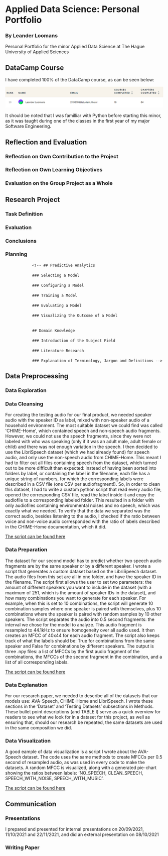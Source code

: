 # Applied Data Science: Personal Portfolio
### By Leander Loomans
Personal Portfolio for the minor Applied Data Science at The Hague University of Applied Sciences

## DataCamp Course
I have completed 100% of the DataCamp course, as can be seen below:

![DataCamp Image](https://github.com/LeanderLoomans/AppliedDataScience_PersonalPortfolio/blob/main/images/DataCamp.png)

It should be noted that I was familliar with Python before starting this minor, as it was taught during one of the classes in the first year of my major Software Engineering.

## Reflection and Evaluation

### Reflection on Own Contribution to the Project

### Reflection on Own Learning Objectives

### Evaluation on the Group Project as a Whole


## Research Project

### Task Definition



### Evaluation

### Conclusions

### Planning


                <!-- ## Predictive Analytics

                ### Selecting a Model

                ### Configuring a Model

                ### Training a Model

                ### Evaluating a Model

                ### Visualizing the Outcome of a Model


                ## Domain Knowledge

                ### Introduction of the Subject Field

                ### Literature Research

                ### Explanation of Terminology, Jargon and Definitions -->


## Data Preprocessing

### Data Exploration

### Data Cleansing

For creating the testing audio for our final product, we needed speaker audio with the speaker ID as label, mixed with non-speaker audio of a household environment. The most suitable dataset we could find was called 'CHIME-Home', which contained speech and non-speech audio fragments. However, we could not use the speech fragments, since they were not labeled with who was speaking (only if it was an adult male, adult female or child) and there was not enough variation in the speech. I then decided to use the LibriSpeech dataset (which we had already found) for speech audio, and only use the non-speech audio from CHIME-Home. This meant I had to filter out all files containing speech from the dataset, which turned out to be more difficult than expected: instead of having been sorted into folders by label, or containing the label in the filename, each file has a unique string of numbers, for which the corresponding labels were described in a CSV file (one CSV per audiofragment!). So, in order to clean this dataset, I had to write a custom python script that read every audio file, opened the corresponding CSV file, read the label inside it and copy the audiofile to a corresponding labeled folder. This resulted in a folder with only audiofiles containing environmental noises and no speech, which was exactly what we needed. To verify that the data we separated was the correct audio, besides listening to the audio, I checked if the ratio between voice and non-voice audio corresponded with the ratio of labels described in the CHIME-Home documentation, which it did.

[The script can be found here](https://github.com/LeanderLoomans/AppliedDataScience_PersonalPortfolio/blob/main/code/Chime-Home%20Dataset%20Separator.ipynb)

### Data Preparation

The dataset for our second model has to predict whether two speech audio fragments are by the same speaker or by a different speaker. I wrote a script that generates a custom dataset based on the LibriSpeech dataset. The audio files from this set are all in one folder, and have the speaker ID in the filename. The script first allows the user to set two parameters: the amount of different speakers you want to include in the dataset (with a maximum of 251, which is the amount of speaker IDs in the dataset), and how many combinations you want to generate for each speaker. For example, when this is set to 10 combinations, the script will generate 10 combination samples where one speaker is paired with themselves, plus 10 combinations where the speaker is paired with random samples by 10 other speakers. The script separates the audio into 0.5 second fragments: the interval we chose for the model to analyze. This audio fragment is resampled to 44.1kHz to ensure homogeneity over all audio used. It then creates an MFCC of 40x44 for each audio fragment. The script also keeps track of what the labels should be: True for combinations from the same speaker and False for combinations by different speakers. The output is three .npy files: a list of MFCCs by the first audio fragment of the combinations, the MFCCs of the second fragment in the combination, and a list of all corresponding labels. 

[The script can be found here](https://github.com/LeanderLoomans/AppliedDataScience_PersonalPortfolio/blob/main/code/SpeakerCombiGeneratorEnhanced.ipynb)

### Data Explanation

For our research paper, we needed to describe all of the datasets that our models use: AVA-Speech, CHIME-Home and LibriSpeech. I wrote these sections in the ‘Dataset’ and ‘Testing Datasets’ subsections in Methods. These bullet point descriptions (and TABLE I) serve as a quick overview for readers to see what we look for in a dataset for this project, as well as ensuring that, should our research be repeated, the same datasets are used in the same composition we did.


### Data Visualization

A good eample of data visualization is a script I wrote about the AVA-Speech dataset. The code uses the same methods to create MFCCs per 0.5 second of resampled audio, as was used in every code to make the datasets. A random MFCC is visualized, along with a generated pie-chart showing the ratios between labels: ‘NO_SPEECH, CLEAN_SPEECH, SPEECH_WITH_NOISE, SPEECH_WITH_MUSIC’.

[The script can be found here](https://github.com/LeanderLoomans/AppliedDataScience_PersonalPortfolio/blob/main/code/DataVisualisation.ipynb)


## Communication

### Presentations

I prepared and presented for internal presentations on 20/09/2021, 11/10/2021 and 22/11/2021, and did an external presentation on 08/10/2021

### Writing Paper
